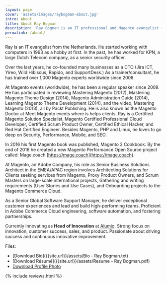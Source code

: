 ```yaml
---
layout: page
cover: 'assets/images/raybogman-about.jpg'
intro: About
title: About Ray Bogman
description: 'Ray Bogman is an IT professional and Magento evangelist from the Netherlands. Over the last years he co-founded many businesses as a CTO (Jira ICT, Yireo, Wild Hibiscus, Rapido and SupportDesk.) As a trainer/consultant, he has trained over 1,000 Magento experts worldwide since 2008. By the end of 2016 he created a new Magento Performance Open Source project called: Mage.coach. Between 2018-2025 worked at Magento/Adobe as a Senior Business Solution Architect, Senior Global Software Support Manager, and Head of Commerce Customer Engineering. Currently, he is working for Alumio as Head of Innovation.'
permalink: /about/
---
```


Ray is an IT evangelist from the Netherlands. He started working with computers in 1993 as a hobby at first. In the past, he has worked for KPN, a large Dutch Telecom company, as a senior security officer.

Over the last years, he co-founded many businesses as a CTO (Jira ICT, Yireo, Wild Hibiscus, Rapido, and SupportDesk.) As a trainer/consultant, he has trained over 1,000 Magento experts worldwide since 2008.

At Magento events (worldwide), he has been a regular speaker since 2009. He has participated in reviewing Mastering Magento (2012), Mastering Magento Theme Design (2014), Magento Administration Guide (2014), Learning Magento Theme Development (2014), and the video, Mastering Magento (2013), all by Packt Publishing. He is also known as the Magento Doctor at Meet Magento events where is helps clients. Ray is a Certified Magento Solution Specialist, Magento Certified Professional Cloud Developer, Certified Scrum Product Owner, Certified Ethical Hacker, and Red Hat Certified Engineer. Besides Magento, PHP and Linux, he loves to go deep on Security, Performance, Mobile, and SEO.

In 2016 his first Magento book was published, Magento 2 Cookbook. By the end of 2016 he created a new Magento Performance Open Source project called: Mage.coach [https://mage.coach](https://mage.coach).

At Magento, an Adobe Company, his role as Senior Business Solutions Architect in the EMEA/APAC region involves Architecting Solutions for Clients seeking services from Magento, Proxy Product Owners, and Scrum Masters on large-scale international projects, Gathering and writing requirements (User Stories and Use Cases), and Onboarding projects to the Magento Commerce Cloud.

As a Senior Global Software Support Manager, he deliver exceptional customer experiences and lead and build high-performing teams. Proficient in Adobe Commerce Cloud engineering, software automation, and fostering partnerships.

Currently innovating as **Head of Innovation** at [Alumio](https://alumio.com). Strong focus on innovation, customer success, sales, and product. Passionate about driving success and continuous innovative improvement.

Files:
- [Download Bio]({{site.url}}/assets/Bio - Ray Bogman.txt)
- [Download Résumé]({{site.url}}/assets/Resume - Ray Bogman.pdf)
- [Download Profile Photo]({{site.url}}/assets/images/ray-bogman-2022.jpg)


{% include reviews.html %}
